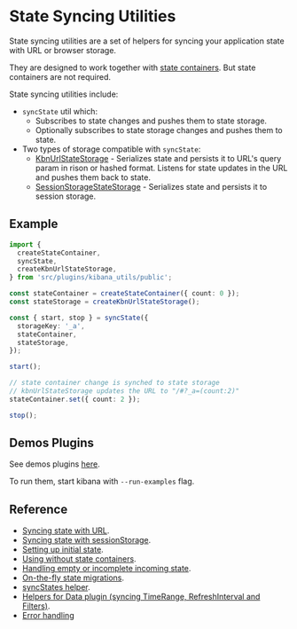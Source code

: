 # State Syncing Utilities

State syncing utilities are a set of helpers for syncing your application state
with URL or browser storage.

They are designed to work together with [state containers](../state_containers). But state containers are not required.

State syncing utilities include:

- `syncState` util which:
  - Subscribes to state changes and pushes them to state storage.
  - Optionally subscribes to state storage changes and pushes them to state.
- Two types of storage compatible with `syncState`:
  - [KbnUrlStateStorage](./storages/kbn_url_storage.md) - Serializes state and persists it to URL's query param in rison or hashed format.
    Listens for state updates in the URL and pushes them back to state.
  - [SessionStorageStateStorage](./storages/session_storage.md) - Serializes state and persists it to session storage.

## Example

```ts
import {
  createStateContainer,
  syncState,
  createKbnUrlStateStorage,
} from 'src/plugins/kibana_utils/public';

const stateContainer = createStateContainer({ count: 0 });
const stateStorage = createKbnUrlStateStorage();

const { start, stop } = syncState({
  storageKey: '_a',
  stateContainer,
  stateStorage,
});

start();

// state container change is synched to state storage
// kbnUrlStateStorage updates the URL to "/#?_a=(count:2)"
stateContainer.set({ count: 2 });

stop();
```

## Demos Plugins

See demos plugins [here](../../../../../examples/state_containers_examples).

To run them, start kibana with `--run-examples` flag.

## Reference

- [Syncing state with URL](./storages/kbn_url_storage.md).
- [Syncing state with sessionStorage](./storages/session_storage.md).
- [Setting up initial state](./initial_state.md).
- [Using without state containers](./no_state_containers.md).
- [Handling empty or incomplete incoming state](./empty_or_incomplete_incoming_state.md).
- [On-the-fly state migrations](./on_fly_state_migrations.md).
- [syncStates helper](./sync_states.md).
- [Helpers for Data plugin (syncing TimeRange, RefreshInterval and Filters)](./data_plugin_helpers.md).
- [Error handling](./error_handling.md)
